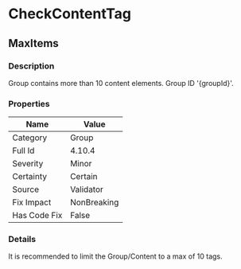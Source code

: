 ﻿---  
uid: Validator_4_10_4  
---

# CheckContentTag

## MaxItems

### Description

Group contains more than 10 content elements. Group ID '{groupId}'.

### Properties

| Name         | Value       |
| ------------ | ----------- |
| Category     | Group       |
| Full Id      | 4.10.4      |
| Severity     | Minor       |
| Certainty    | Certain     |
| Source       | Validator   |
| Fix Impact   | NonBreaking |
| Has Code Fix | False       |

### Details

It is recommended to limit the Group\/Content to a max of 10 tags.
